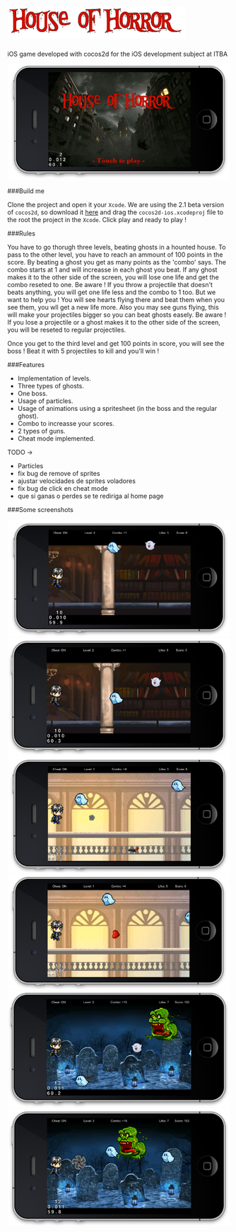 ![alt text](/Coco2DSimpleGame/houseOfHorror.png "House of Horror")
=======================

iOS game developed with cocos2d for the iOS development subject at ITBA

![alt text](/Coco2DSimpleGame/Resources/screenshots/screenshot1.png "screen1")

###Build me

Clone the project and open it your `Xcode`.
We are using the 2.1 beta version of `cocos2d`, so download it [here](http://www.cocos2d-iphone.org/cocos2d-iphone-v2-1-beta-released/) and drag the `cocos2d-ios.xcodeproj` file to the root the project in the `Xcode`.
Click play and ready to play !

###Rules

You have to go thorugh three levels, beating ghosts in a hounted house.
To pass to the other level, you have to reach an ammount of 100 points in the score. By beating a ghost you get as many points as the 'combo' says.
The combo starts at 1 and will increasse in each ghost you beat.
If any ghost makes it to the other side of the screen, you will lose one life and get the combo reseted to one. Be aware ! If you throw a projectile that doesn't beats anything, you will get one life less and the combo to 1 too.
But we want to help you ! You will see hearts flying there and beat them when you see them, you wll get a new life more. Also you may see guns flying, this will make your projectiles bigger so you can beat ghosts easely.
Be aware ! If you lose a projectile or a ghost makes it to the other side of the screen, you will be reseted to regular projectiles.

Once you get to the third level and get 100 points in score, you will see the boss ! Beat it with 5 projectiles to kill and you'll win !

###Features

* Implementation of levels.
* Three types of ghosts.
* One boss.
* Usage of particles.
* Usage of animations using a spritesheet (in the boss and the regular ghost).
* Combo to increasse your scores.
* 2 types of guns.
* Cheat mode implemented.

TODO ->
* Particles
* fix bug de remove of sprites
* ajustar velocidades de sprites voladores
* fix bug de click en cheat mode
* que si ganas o perdes se te rediriga al home page

###Some screenshots

![alt text](/Coco2DSimpleGame/Resources/screenshots/screenshot2.png "screen2")
![alt text](/Coco2DSimpleGame/Resources/screenshots/screenshot3.png "screen3")
![alt text](/Coco2DSimpleGame/Resources/screenshots/screenshot4.png "screen4")
![alt text](/Coco2DSimpleGame/Resources/screenshots/screenshot5.png "screen5")
![alt text](/Coco2DSimpleGame/Resources/screenshots/screenshot6.png "screen6")
![alt text](/Coco2DSimpleGame/Resources/screenshots/screenshot7.png "screen7")
